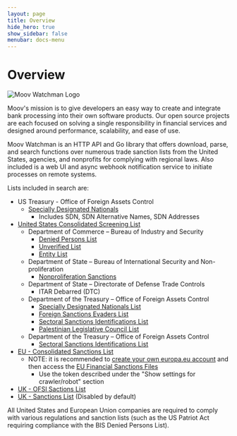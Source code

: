 ```yaml
---
layout: page
title: Overview
hide_hero: true
show_sidebar: false
menubar: docs-menu
---
```


# Overview

![Moov Watchman Logo](https://repository-images.githubusercontent.com/163885848/41101f80-c6d9-11ea-9ab5-dc9f51b849df)

Moov's mission is to give developers an easy way to create and integrate bank processing into their own software products. Our open source projects are each focused on solving a single responsibility in financial services and designed around performance, scalability, and ease of use.

Moov Watchman is an HTTP API and Go library that offers download, parse, and search functions over numerous trade sanction lists from the United States, agencies, and nonprofits for complying with regional laws. Also included is a web UI and async webhook notification service to initiate processes on remote systems.

Lists included in search are:

- US Treasury - Office of Foreign Assets Control
  - [Specially Designated Nationals](https://home.treasury.gov/policy-issues/financial-sanctions/specially-designated-nationals-and-blocked-persons-list-sdn-human-readable-lists)
    - Includes SDN, SDN Alternative Names, SDN Addresses
- [United States Consolidated Screening List](https://www.export.gov/article2?id=Consolidated-Screening-List)
   - Department of Commerce – Bureau of Industry and Security
      - [Denied Persons List](https://www.bis.doc.gov/index.php/policy-guidance/lists-of-parties-of-concern/denied-persons-list)
      - [Unverified List](https://www.bis.doc.gov/index.php/policy-guidance/lists-of-parties-of-concern/unverified-list)
      - [Entity List](https://www.bis.doc.gov/index.php/policy-guidance/lists-of-parties-of-concern/entity-list)
   - Department of State – Bureau of International Security and Non-proliferation
      - [Nonproliferation Sanctions](http://www.state.gov/t/isn/c15231.htm)
   - Department of State – Directorate of Defense Trade Controls
      - ITAR Debarred (DTC)
   - Department of the Treasury – Office of Foreign Assets Control
      - [Specially Designated Nationals List](https://ofac.treasury.gov/specially-designated-nationals-list-data-formats-data-schemas)
      - [Foreign Sanctions Evaders List](https://ofac.treasury.gov/consolidated-sanctions-list-non-sdn-lists/foreign-sanctions-evaders-fse-list)
      - [Sectoral Sanctions Identifications List](https://ofac.treasury.gov/consolidated-sanctions-list-non-sdn-lists/sectoral-sanctions-identifications-ssi-list)
      - [Palestinian Legislative Council List](https://ofac.treasury.gov/consolidated-sanctions-list/non-sdn-palestinian-legislative-council-ns-plc-list)
   - Department of the Treasury – Office of Foreign Assets Control
      - [Sectoral Sanctions Identifications List](https://ofac.treasury.gov/consolidated-sanctions-list-non-sdn-lists/sectoral-sanctions-identifications-ssi-list)
- [EU - Consolidated Sanctions List](https://data.europa.eu/data/datasets/consolidated-list-of-persons-groups-and-entities-subject-to-eu-financial-sanctions?locale=en)
   - NOTE: it is recommended to [create your own europa.eu account](https://webgate.ec.europa.eu/cas/login) and then access the [EU Financial Sanctions Files](https://webgate.ec.europa.eu/fsd/fsf)
      - Use the token described under the "Show settings for crawler/robot" section
- [UK - OFSI Sactions List](https://www.gov.uk/government/publications/financial-sanctions-consolidated-list-of-targets/consolidated-list-of-targets#contents)
- [UK - Sanctions List](https://www.gov.uk/government/publications/the-uk-sanctions-list) (Disabled by default)

All United States and European Union companies are required to comply with various regulations and sanction lists (such as the US Patriot Act requiring compliance with the BIS Denied Persons List).
